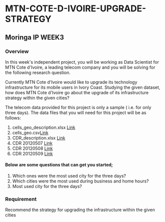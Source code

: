# MTN-COTE-D-IVOIRE-UPGRADE-STRATEGY
## Moringa IP WEEK3

### Overview

In this week's independent project, you will be working as Data Scientist for MTN Cote d'Ivoire, a leading telecom company and you will be solving for the following research question.

Currently MTN Cote d'Ivoire would like to upgrade its technology infrastructure for its mobile users in Ivory Coast. Studying the given dataset, how does MTN Cote d'Ivoire go about the upgrade of its infrastructure strategy within the given cities?

The telecom data provided for this project is only a sample ( i.e. for only three days).  The data files that you will need for this project will be as follows:

1. cells_geo_description.xlsx [Link](https://drive.google.com/a/moringaschool.com/file/d/1-rIM5ihDu79RaH7rAs-d-7SQSAQhrY9N/view?usp=sharing)
2. cells_geo.csv[Link](https://drive.google.com/a/moringaschool.com/file/d/1ABZux280OjL3yWcOn8BDA_f5QsyO0QPU/view?usp=sharing)
3. CDR_description.xlsx [Link](https://drive.google.com/open?id=1cVoNXl25IO5-_yQk97ThdeqhE6yw8YTD)
4. CDR 20120507 [Link](http://bit.ly/Telcom_dataset1)
5. CDR 20120508 [Link](http://bit.ly/Telcom_dataset2)
5. CDR 20120509 [Link](http://bit.ly/Telcom_dataset3)

#### Below are some questions that can get you started;

1. Which ones were the most used city for the three days?
3. Which cities were the most used during business and home hours?
4. Most used city for the three days?

### Requirement
Recommend the strategy for upgrading the infrastructure within the given cities
